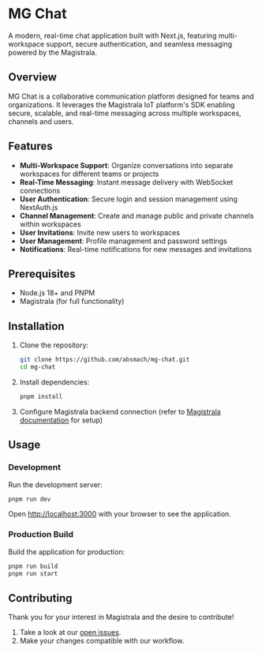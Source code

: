 # MG Chat

A modern, real-time chat application built with Next.js, featuring multi-workspace support, secure authentication, and seamless messaging powered by the Magistrala.

## Overview

MG Chat is a collaborative communication platform designed for teams and organizations. It leverages the Magistrala IoT platform's SDK enabling secure, scalable, and real-time messaging across multiple workspaces, channels and users.

## Features

- **Multi-Workspace Support**: Organize conversations into separate workspaces for different teams or projects
- **Real-Time Messaging**: Instant message delivery with WebSocket connections
- **User Authentication**: Secure login and session management using NextAuth.js
- **Channel Management**: Create and manage public and private channels within workspaces
- **User Invitations**: Invite new users to workspaces
- **User Management**: Profile management and password settings
- **Notifications**: Real-time notifications for new messages and invitations

## Prerequisites

- Node.js 18+ and PNPM
- Magistrala (for full functionality)

## Installation

1. Clone the repository:

   ```bash
   git clone https://github.com/absmach/mg-chat.git 
   cd mg-chat
   ```

2. Install dependencies:

   ```bash
   pnpm install
   ```

3. Configure Magistrala backend connection (refer to [Magistrala documentation](https://docs.magistrala.abstractmachines.fr/) for setup)

## Usage

### Development

Run the development server:

```bash
pnpm run dev
```

Open [http://localhost:3000](http://localhost:3000) with your browser to see the application.

### Production Build

Build the application for production:

```bash
pnpm run build
pnpm run start
```

## Contributing

Thank you for your interest in Magistrala and the desire to contribute!

1. Take a look at our [open issues](https://github.com/absmach/mg-chat/issues).
2. Make your changes compatible with our workflow.
